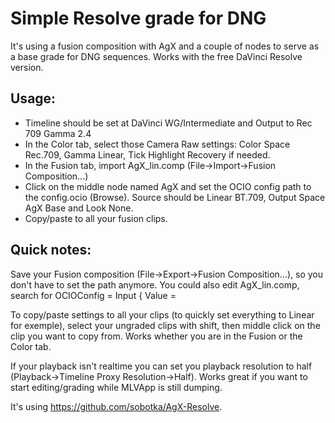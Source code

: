 # Simple Resolve grade for DNG 

It's using a fusion composition with AgX and a couple of nodes to serve as a base grade for DNG sequences.
Works with the free DaVinci Resolve version. 

## Usage:

- Timeline should be set at DaVinci WG/Intermediate and Output to Rec 709 Gamma 2.4
- In the Color tab, select those Camera Raw settings: Color Space Rec.709, Gamma Linear, Tick Highlight Recovery if needed.
- In the Fusion tab, import AgX_lin.comp (File->Import->Fusion Composition...) 
- Click on the middle node named AgX and set the OCIO config path to the config.ocio (Browse). Source should be Linear BT.709, Output Space AgX Base and Look None.
- Copy/paste to all your fusion clips.


## Quick notes: 

Save your Fusion composition (File->Export->Fusion Composition...), so you don't have to set the path anymore.
You could also edit AgX_lin.comp, search for OCIOConfig = Input { Value = 

To copy/paste settings to all your clips (to quickly set everything to Linear for exemple), select your ungraded clips with shift, then middle click on the clip you want to copy from. Works whether you are in the Fusion or the Color tab.

If your playback isn't realtime you can set you playback resolution to half (Playback->Timeline Proxy Resolution->Half). Works great if you want to start editing/grading while MLVApp is still dumping.

It's using https://github.com/sobotka/AgX-Resolve.

